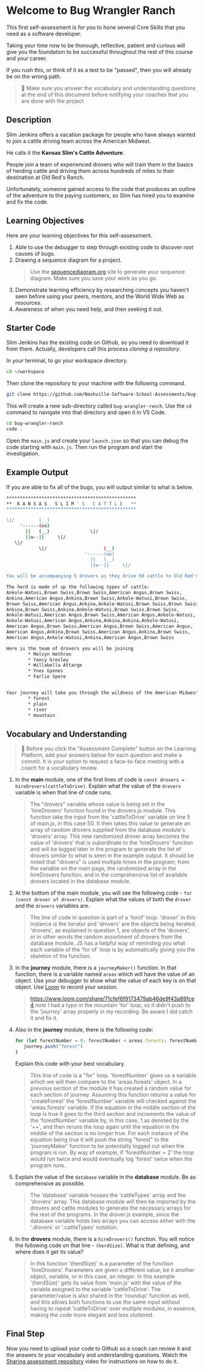 # Welcome to Bug Wrangler Ranch

This first self-assessment is for you to hone several Core Skills that you need as a software developer.

Taking your time now to be thorough, reflective, patient and curious will give you the foundation to be successful throughout the rest of this course and your career.

If you rush this, or think of it as a test to be "passed", then you will already be on the wrong path.

> 🧨 Make sure you answer the vocabulary and understanding questions at the end of this document before notifying your coaches that you are done with the project

## Description

Slim Jenkins offers a vacation package for people who have always wanted to join a cattle driving team across the American Midwest.

He calls it the **Kansas Slim's Cattle Adventure**.

People join a team of experienced drovers who will train them in the basics of herding cattle and driving them across hundreds of miles to their destination at Old Red's Ranch.

Unfortunately, someone gained access to the code that produces an outline of the adventure to the paying customers, so Slim has hired you to examine and fix the code.

## Learning Objectives

Here are your learning objectives for this self-assessment.

1. Able to use the debugger to step through existing code to discover root causes of bugs.
2. Drawing a sequence diagram for a project.
   > Use the [sequencediagram.org](https://sequencediagram.org/) site to generate your sequence diagram. Make sure you save your work as you go.
3. Demonstrate learning efficiency by researching concepts you haven't seen before using your peers, mentors, and the World Wide Web as resources.
4. Awareness of when you need help, and then seeking it out.

## Starter Code

Slim Jenkins has the existing code on Github, so you need to download it from there. Actually, developers call this process _cloning a repository_.

In your terminal, to go your workspace directory.

```sh
cd ~/workspace
```

Then clone the repository to your machine with the following command.

```sh
git clone https://github.com/Nashville-Software-School-Assessments/bug-wrangler-ranch.git
```

This will create a new sub-directory called `bug-wrangler-ranch`. Use the `cd` command to navigate into that directory and open it in VS Code.

```sh
cd bug-wrangler-ranch
code .
```

Open the `main.js` and create your `launch.json` so that you can debug the code starting with `main.js`. Then run the program and start the investigation.

## Example Output

If you are able to fix all of the bugs, you will output similar to what is below.

```sh
************************************************
**  K A N S A S   S L I M ' S   C A T T L E   **
************************************************

\|/         (__)
     '------(oo)
       ||   (__)               \|/
       ||w--||     \|/
   \|/
            \|/                     (__)
                             '------(oo)
                               ||   (__)
                               ||w--||     \|/

You will be accompanying 5 drovers as they drive 50 cattle to Old Red's Ranch for grazing

The herd is made of up the following types of cattle:
Ankole-Watusi,Brown Swiss,Brown Swiss,American Angus,Brown Swiss,
Ankina,American Angus,Ankina,Brown Swiss,Ankole-Watusi,Brown Swiss,
Brown Swiss,American Angus,Ankina,Ankole-Watusi,Brown Swiss,Brown Swiss,
Ankina,Brown Swiss,Ankina,Ankole-Watusi,Brown Swiss,Brown Swiss,
Ankole-Watusi,American Angus,Brown Swiss,American Angus,Ankole-Watusi,
Ankole-Watusi,American Angus,Ankina,Ankina,Ankina,Ankole-Watusi,
American Angus,Brown Swiss,American Angus,Brown Swiss,American Angus,
American Angus,Ankina,Brown Swiss,American Angus,Ankina,Brown Swiss,
American Angus,Ankole-Watusi,Ankina,American Angus,Brown Swiss

Here is the team of drovers you will be joining
        * Melvyn Hethron
        * Yancy Gresley
        * Willabella Attarge
        * Ynes Gyenes
        * Farlie Spere


Your journey will take you through the wildness of the American Midwest and across the following terrain
        * forest
        * plain
        * river
        * mountain
```

## Vocabulary and Understanding

> 🧨 Before you click the "Assessment Complete" button on the Learning Platform, add your answers below for each question and make a commit. It is your option to request a face-to-face meeting with a coach for a vocabulary review.

1. In the **main** module, one of the first lines of code is `const drovers = hireDrovers(cattleToDrive)`. Explain what the value of the `drovers` variable is when that line of code runs.
   > The "drovers" variable whose value is being set in the 'hireDrovers' function found in the drovers.js module. This function take the input from the 'cattleToDrive' variable on line 5 of main.js, in this case 50. It then takes this value to generate an array of random drovers supplied from the database module's 'drovers' array. This new randomized drover array becomes the value of 'drovers' that is subordinate to the 'hireDrovers' function and will be logged later in the program to generate the list of drovers similar to what is seen in the example output. It should be noted that "drovers" is used multiple times in the program; from the variable on the main page, the randomized array in the hireDrovers function, and in the comprehensive list of available drovers located in the database module.
2. At the bottom of the main module, you will see the following code - `for (const drover of drovers)`. Explain what the values of both the `drover` and the `drovers` variables are.
   > The line of code in question is part of a 'forof' loop. 'drover' in this instance is the iterator and 'drovers' are the objects being iterated. 'drovers', as explained in question 1, are objects of the 'drovers', or in other words the random assortment of drovers from the database module. JS has a helpful way of reminding you what each variable of the 'for of' loop is by automatically giving you the skeleton of the function.
3. In the **journey** module, there is a `journeyMaker()` function. In that function, there is a variable named `areas` which will have the value of an object. Use your debugger to show what the value of each key is on that object. Use [Loom](https://www.loom.com) to record your session.
   >https://www.loom.com/share/71cfef6f9173479ab46de9f43a89fce4
   *note* I had a typo in the mountain 'for' loop, so it didn't push to the 'journey' array properly in my recording. Be aware I did catch it and fix it.
4. Also in the **journey** module, there is the following code:
   ```js
   for (let forestNumber = 0; forestNumber < areas.forests; forestNumber++) {
      journey.push("forest")
   }
   ```
   Explain this code with your best vocabulary.
   > This line of code is a "for" loop. 'forestNumber' gives us a variable which we will then compare to the 'areas.forests' object. In a previous section of the module it has created a random value for each section of journey. Assuming this function returns a value for 'createForest' the 'forestNumber' variable will checked against the 'areas.forests' variable. If the equation in the middle section of the loop is true it goes to the third section and increments the value of the 'forestNumber' variable by, in this case, 1 as denoted by the '++', and then reruns the loop again until the equation in the middle of the section is no longer true. For each instance of the equation being true it will push the string "forest" to the 'journeyMaker' function to be potentially logged out when the program is run. By way of example, if 'forestNumber = 2' the loop would run twice and would eventually log 'forest' twice when the program runs.
5. Explain the value of the `database` variable in the **database** module. Be as comprehensive as possible.
   > The 'database' variable houses the 'cattleTypes' array and the 'drovers' array. This database module will then be imported by the drovers and cattle modules to generate the necessary arrays for the rest of the programs. In the drover.js example, since the database variable holds two arrays you can access either with the '.drovers' or '.cattleTypes' notation.
6. In the **drovers** module, there is a `hireDrovers()` function. You will notice the following code on that line - `(herdSize)`. What is that defining, and where does it get its value?
   > In this function '(herdSize)' is a parameter of the function 'hireDrovers'. Parameters are given a different value; be it another object, variable, or in this case, an integer. In this example '(herdSize)' gets its value from 'main.js' with the value of the variable assigned to the variable 'cattleToDrive'. The parameter/value is also shared in the 'roundup' function as well, and this allows both functions to use the same input without having to repeat 'cattleToDrive' over multiple modules, in essence, making the code more elegant and less cluttered.


## Final Step

Now you need to upload your code to Github so a coach can review it and the answers to your vocabulary and understanding questions. Watch the <a href="https://app.screencastify.com/v3/watch/AwPn0FXfji60TxHuUVkU" target="_blank">Sharing assessment repository<a> video for instructions on how to do it.
